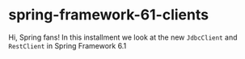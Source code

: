 # spring-framework-61-clients

Hi, Spring fans! In this installment we look  at the new `JdbcClient` and `RestClient` in Spring Framework 6.1

